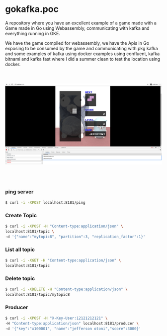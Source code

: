 # gokafka.poc

A repository where you have an excellent example of a game made with a Game made in Go using Webassembly, communicating with kafka and everything running in GKE.

We have the game compiled for webassembly, we have the Apis in Go exposing to be consumed by the game and communicating with pkg kafka and some examples of kafka using docker examples using confluent, kafka bitnami and kafka fast where I did a summer clean to test the location using docker.

<h2 align="center">
  <br/>
  <img src="https://github.com/jeffotoni/gokafka.poc/blob/beta/img/game.png" alt="logo" width="800" />
  <br />
  <br />
  <br />

### ping server
```bash
$ curl -i -XPOST localhost:8181/ping
```

### Create Topic
```bash
$ curl -i -XPOST -H "Content-type:application/json" \
localhost:8181/topic \
-d '{"name":"mytopic8", "partition":3, "replication_factor":1}'
```

### List all topic
```bash
$ curl -i -XGET -H "Content-type:application/json" \
localhost:8181/topic
```

### Delete topic
```bash
$ curl -i -XDELETE -H "Content-type:application/json" \
localhost:8181/topic/mytopic8
```

### Producer
```bash
$ curl -i -XPOST -H "X-Key-User:12121212121" \
-H "Content-type:application/json" localhost:8181/producer \
-d '{"key":"x100001", "name":"jefferson otoni","score":3000}'
```
